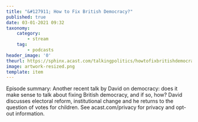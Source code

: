 ```yaml
---
title: "&#127911; How to Fix British Democracy?"
published: true
date: 03-01-2021 09:32
taxonomy:
    category:
        - stream
    tag:
        - podcasts
header_image: '0'
theurl: https://sphinx.acast.com/talkingpolitics/howtofixbritishdemocracy-/media.mp3
image: artwork-resized.png
template: item
--- 
```

Episode summary: Another recent talk by David on democracy: does it make sense to talk about fixing British democracy, and if so, how? David discusses electoral reform, institutional change and he returns to the question of votes for children. See acast.com/privacy for privacy and opt-out information.
